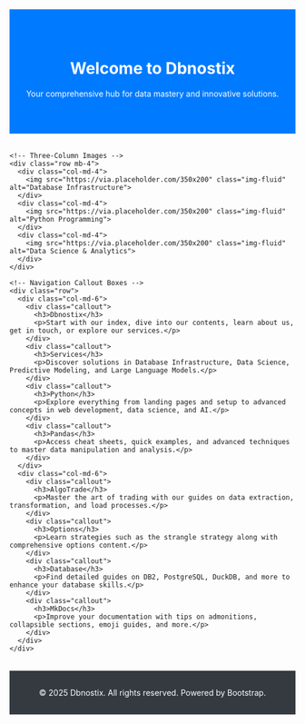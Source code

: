 <!DOCTYPE html>
<html lang="en">
<head>
  <meta charset="UTF-8">
  <meta name="viewport" content="width=device-width, initial-scale=1">
  <title>Welcome to Dbnostix</title>
  <!-- Bootstrap CSS -->
  <link rel="stylesheet" href="https://stackpath.bootstrapcdn.com/bootstrap/4.5.2/css/bootstrap.min.css">
  <style>
    /* Banner styling */
    .banner {
      background-color: #007bff;
      color: #fff;
      padding: 3rem 1rem;
      text-align: center;
      margin-bottom: 2rem;
    }
    /* Callout box styling */
    .callout {
      border-left: 5px solid #007bff;
      background-color: #f8f9fa;
      padding: 1rem;
      margin-bottom: 1rem;
    }
    /* Footer styling */
    footer {
      background-color: #343a40;
      color: #fff;
      padding: 1rem;
      text-align: center;
      margin-top: 2rem;
    }
  </style>
</head>
<body>

  <!-- Banner Section -->
  <header class="banner">
    <h1>Welcome to Dbnostix</h1>
    <p>Your comprehensive hub for data mastery and innovative solutions.</p>
  </header>

  <div class="container">

    <!-- Three-Column Images -->
    <div class="row mb-4">
      <div class="col-md-4">
        <img src="https://via.placeholder.com/350x200" class="img-fluid" alt="Database Infrastructure">
      </div>
      <div class="col-md-4">
        <img src="https://via.placeholder.com/350x200" class="img-fluid" alt="Python Programming">
      </div>
      <div class="col-md-4">
        <img src="https://via.placeholder.com/350x200" class="img-fluid" alt="Data Science & Analytics">
      </div>
    </div>

    <!-- Navigation Callout Boxes -->
    <div class="row">
      <div class="col-md-6">
        <div class="callout">
          <h3>Dbnostix</h3>
          <p>Start with our index, dive into our contents, learn about us, get in touch, or explore our services.</p>
        </div>
        <div class="callout">
          <h3>Services</h3>
          <p>Discover solutions in Database Infrastructure, Data Science, Predictive Modeling, and Large Language Models.</p>
        </div>
        <div class="callout">
          <h3>Python</h3>
          <p>Explore everything from landing pages and setup to advanced concepts in web development, data science, and AI.</p>
        </div>
        <div class="callout">
          <h3>Pandas</h3>
          <p>Access cheat sheets, quick examples, and advanced techniques to master data manipulation and analysis.</p>
        </div>
      </div>
      <div class="col-md-6">
        <div class="callout">
          <h3>AlgoTrade</h3>
          <p>Master the art of trading with our guides on data extraction, transformation, and load processes.</p>
        </div>
        <div class="callout">
          <h3>Options</h3>
          <p>Learn strategies such as the strangle strategy along with comprehensive options content.</p>
        </div>
        <div class="callout">
          <h3>Database</h3>
          <p>Find detailed guides on DB2, PostgreSQL, DuckDB, and more to enhance your database skills.</p>
        </div>
        <div class="callout">
          <h3>MkDocs</h3>
          <p>Improve your documentation with tips on admonitions, collapsible sections, emoji guides, and more.</p>
        </div>
      </div>
    </div>

  </div>

  <!-- Footer -->
  <footer>
    <p>&copy; 2025 Dbnostix. All rights reserved. Powered by Bootstrap.</p>
  </footer>

  <!-- Bootstrap JS (Optional for interactive components) -->
  <script src="https://code.jquery.com/jquery-3.5.1.slim.min.js"></script>
  <script src="https://cdn.jsdelivr.net/npm/bootstrap@4.5.2/dist/js/bootstrap.bundle.min.js"></script>
</body>
</html>
